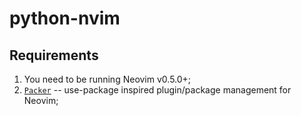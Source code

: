 # python-nvim

## Requirements

1. You need to be running Neovim v0.5.0+;
2. [`Packer`](https://github.com/wbthomason/packer.nvim) -- use-package inspired plugin/package management for Neovim;
